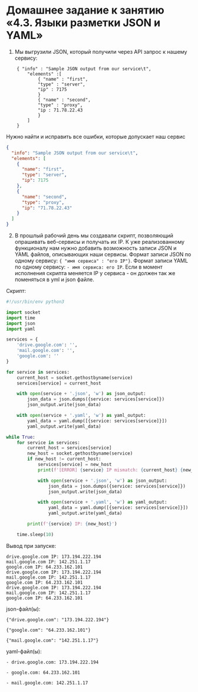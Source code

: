 # Домашнее задание к занятию «4.3. Языки разметки JSON и YAML»

1. Мы выгрузили JSON, который получили через API запрос к нашему сервису:
```
    { "info" : "Sample JSON output from our service\t",
        "elements" :[
            { "name" : "first",
            "type" : "server",
            "ip" : 7175 
            }
            { "name" : "second",
            "type" : "proxy",
            "ip : 71.78.22.43
            }
        ]
    }
```
Нужно найти и исправить все ошибки, которые допускает наш сервис

```json
{
  "info": "Sample JSON output from our service\t",
  "elements": [
    {
      "name": "first",
      "type": "server",
      "ip": 7175
    },
    {
      "name": "second",
      "type": "proxy",
      "ip": "71.78.22.43"
    }
  ]
}
```

2. В прошлый рабочий день мы создавали скрипт, позволяющий опрашивать веб-сервисы и получать их IP. К уже реализованному функционалу нам нужно добавить возможность записи JSON и YAML файлов, описывающих наши сервисы. Формат записи JSON по одному сервису: `{ "имя сервиса" : "его IP"}`. Формат записи YAML по одному сервису: `- имя сервиса: его IP`. Если в момент исполнения скрипта меняется IP у сервиса - он должен так же поменяться в yml и json файле.

Скрипт:
```python
#!/usr/bin/env python3

import socket
import time
import json
import yaml

services = {
    'drive.google.com': '',
    'mail.google.com': '',
    'google.com': ''
}

for service in services:
    current_host = socket.gethostbyname(service)
    services[service] = current_host

    with open(service + '.json', 'w') as json_output:
        json_data = json.dumps({service: services[service]})
        json_output.write(json_data)

    with open(service + '.yaml', 'w') as yaml_output:
        yaml_data = yaml.dump([{service: services[service]}])
        yaml_output.write(yaml_data)

while True:
    for service in services:
        current_host = services[service]
        new_host = socket.gethostbyname(service)
        if new_host != current_host:
            services[service] = new_host
            print(f'[ERROR] {service} IP mismatch: {current_host} {new_host}')

            with open(service + '.json', 'w') as json_output:
                json_data = json.dumps({service: services[service]})
                json_output.write(json_data)

            with open(service + '.yaml', 'w') as yaml_output:
                yaml_data = yaml.dump([{service: services[service]}])
                yaml_output.write(yaml_data)

        print(f'{service} IP: {new_host}')

    time.sleep(10)
```

Вывод при запуске:
```shell
drive.google.com IP: 173.194.222.194
mail.google.com IP: 142.251.1.17
google.com IP: 64.233.162.101
drive.google.com IP: 173.194.222.194
mail.google.com IP: 142.251.1.17
google.com IP: 64.233.162.101
drive.google.com IP: 173.194.222.194
mail.google.com IP: 142.251.1.17
google.com IP: 64.233.162.101
```

json-файл(ы):
```shell
{"drive.google.com": "173.194.222.194"}

{"google.com": "64.233.162.101"}

{"mail.google.com": "142.251.1.17"}
```

yaml-файл(ы):
```shell
- drive.google.com: 173.194.222.194

- google.com: 64.233.162.101

- mail.google.com: 142.251.1.17
```

